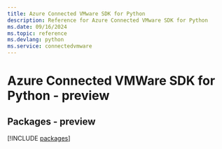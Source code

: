 ```yaml
---
title: Azure Connected VMware SDK for Python
description: Reference for Azure Connected VMware SDK for Python
ms.date: 09/16/2024
ms.topic: reference
ms.devlang: python
ms.service: connectedvmware
---
```

# Azure Connected VMWare SDK for Python - preview
## Packages - preview
[!INCLUDE [packages](connected-vmware-index.md)]